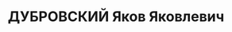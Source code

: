 ---
title: ДУБРОВСКИЙ Яков Яковлевич
description: '09.07.1887, Чернігівська губернія, м. Сураж, єврей, освiта неповна середня,
  фінансовий працівник, "член партії ""Бунд""".

  Арешт. 22.07.1937. Судова колегія по кримінальних справах (судово-кримінальна колегія)

  Верховний суд

  СРСР ст. 54-7 КК УРСР (економічна контрреволюція), ст. 54-8 КК УРСР (терористичний
  акт), ст. 54-11 КК УРСР (підготування до контрреволюційних злочинів) 17.11.1937
  засуджений до ВМП, конфіскація усього майна, розстріляний 18.11.1937р. у м. Києві'
---